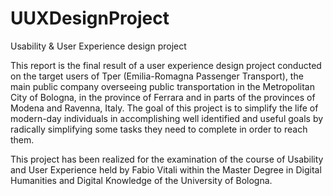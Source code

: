 # UUXDesignProject
Usability &amp; User Experience design project

This report is the final result of a user experience design project conducted on the target users of Tper (Emilia-Romagna Passenger Transport), the main public company overseeing public transportation in the Metropolitan City of Bologna, in the province of Ferrara and in parts of the provinces of Modena and Ravenna, Italy. The goal of this project is to simplify the life of modern-day individuals in accomplishing well identified and useful goals by radically simplifying some tasks they need to complete in order to reach them.

This project has been realized for the examination of the course of Usability and User Experience held by Fabio Vitali within the Master Degree in Digital Humanities and Digital Knowledge of the University of Bologna.

